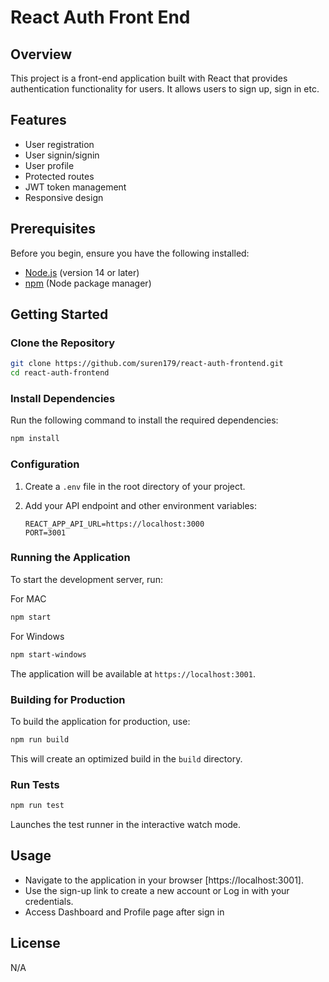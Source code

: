 # React Auth Front End

## Overview

This project is a front-end application built with React that provides
authentication functionality for users. It allows users to sign up, sign in etc.

## Features

-   User registration
-   User signin/signin
-   User profile
-   Protected routes
-   JWT token management
-   Responsive design

## Prerequisites

Before you begin, ensure you have the following installed:

-   [Node.js](https://nodejs.org/) (version 14 or later)
-   [npm](https://www.npmjs.com/) (Node package manager)

## Getting Started

### Clone the Repository

```bash
git clone https://github.com/suren179/react-auth-frontend.git
cd react-auth-frontend
```

### Install Dependencies

Run the following command to install the required dependencies:

```bash
npm install
```

### Configuration

1. Create a `.env` file in the root directory of your project.
2. Add your API endpoint and other environment variables:

    ```env
    REACT_APP_API_URL=https://localhost:3000
    PORT=3001
    ```

### Running the Application

To start the development server, run:

For MAC

```bash
npm start
```

For Windows

```bash
npm start-windows
```

The application will be available at `https://localhost:3001`.

### Building for Production

To build the application for production, use:

```bash
npm run build
```

This will create an optimized build in the `build` directory.

### Run Tests

```bash
npm run test
```

Launches the test runner in the interactive watch mode.

## Usage

-   Navigate to the application in your browser [https://localhost:3001].
-   Use the sign-up link to create a new account or Log in with your
    credentials.
-   Access Dashboard and Profile page after sign in

## License

N/A
